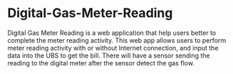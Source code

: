 # Digital-Gas-Meter-Reading

Digital Gas Meter Reading is a web application that help users better to complete the meter reading activity. This web app allows users to perform meter reading activity with or without Internet connection, and input the data into the UBS to get the bill. There will have a sensor sending the reading to the digital meter after the sensor detect the gas flow. 
